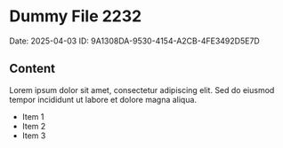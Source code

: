 # Dummy File 2232

Date: 2025-04-03
ID: 9A1308DA-9530-4154-A2CB-4FE3492D5E7D

## Content

Lorem ipsum dolor sit amet, consectetur adipiscing elit.
Sed do eiusmod tempor incididunt ut labore et dolore magna aliqua.

* Item 1
* Item 2
* Item 3

